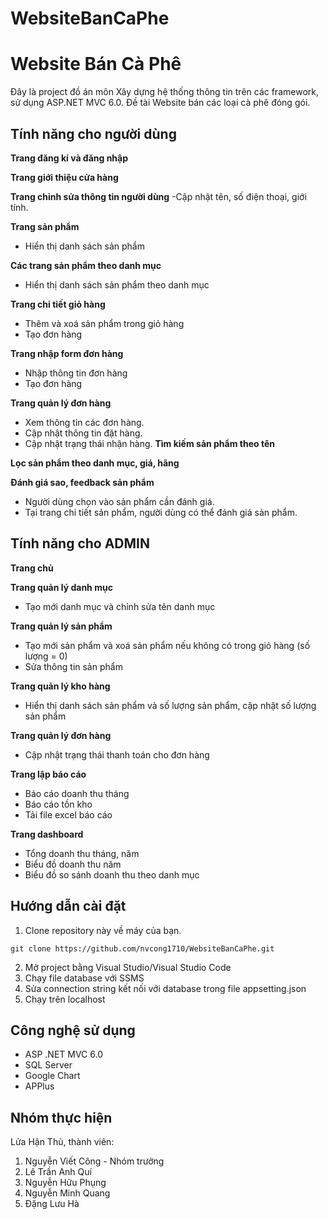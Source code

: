 # WebsiteBanCaPhe
# Website Bán Cà Phê

Đây là project đồ án môn Xây dựng hệ thống thông tin trên các framework, sử dụng ASP.NET MVC 6.0. Đề tài Website bán các loại cà phê đóng gói.

## Tính năng cho người dùng

**Trang đăng kí và đăng nhập**

**Trang giới thiệu cửa hàng**

**Trang chỉnh sửa thông tin người dùng**
-Cập nhật tên, số điện thoại, giới tính.

**Trang sản phẩm**
- Hiển thị danh sách sản phẩm

**Các trang sản phẩm theo danh mục**
- Hiển thị danh sách sản phẩm theo danh mục

**Trang chi tiết giỏ hàng**
- Thêm và xoá sản phẩm trong giỏ hàng
- Tạo đơn hàng

**Trang nhập form đơn hàng**
- Nhập thông tin đơn hàng
- Tạo đơn hàng

**Trang quản lý đơn hàng**
- Xem thông tin các đơn hàng.
- Cập nhật thông tin đặt hàng.
- Cập nhật trạng thái nhận hàng.
**Tìm kiếm sản phẩm theo tên**

  
**Lọc sản phẩm theo danh mục, giá, hãng**

**Đánh giá sao, feedback sản phẩm**
- Người dùng chọn vào sản phẩm cần đánh giá.
- Tại trang chi tiết sản phẩm, người dùng có thể đánh giá sản phẩm.

## Tính năng cho ADMIN

**Trang chủ**

**Trang quản lý danh mục**
- Tạo mới danh mục và chỉnh sửa tên danh mục

**Trang quản lý sản phẩm**
- Tạo mới sản phẩm và xoá sản phẩm nếu không có trong giỏ hàng (số lượng = 0)
- Sửa thông tin sản phẩm

**Trang quản lý kho hàng**
- Hiển thị danh sách sản phẩm và số lượng sản phẩm, cập nhật số lượng sản phẩm

**Trang quản lý đơn hàng**
- Cập nhật trạng thái thanh toán cho đơn hàng

**Trang lập báo cáo**
- Báo cáo doanh thu tháng
- Báo cáo tồn kho
- Tải file excel báo cáo

**Trang dashboard**
- Tổng doanh thu tháng, năm
- Biểu đồ doanh thu năm
- Biểu đồ so sánh doanh thu theo danh mục

## Hướng dẫn cài đặt

1. Clone repository này về máy của bạn.

  `git clone https://github.com/nvcong1710/WebsiteBanCaPhe.git`

2. Mở project bằng Visual Studio/Visual Studio Code
3. Chạy file database với SSMS
4. Sửa connection string kết nối với database trong file appsetting.json
5. Chạy trên localhost

## Công nghệ sử dụng

- ASP .NET MVC 6.0
- SQL Server
- Google Chart
- APPlus

## Nhóm thực hiện
Lửa Hận Thù, thành viên:
<ol>
  <li>Nguyễn Viết Công - Nhóm trưởng</li>
  <li>Lê Trần Anh Quí</li>
  <li>Nguyễn Hữu Phụng</li>
  <li>Nguyễn Minh Quang</li>
  <li>Đặng Lưu Hà</li>
</ol>
